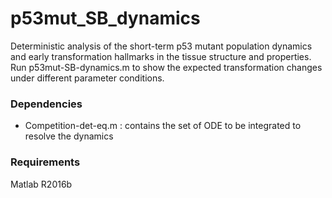 # p53mut_SB_dynamics
Deterministic analysis of the short-term p53 mutant population dynamics and early transformation hallmarks in the tissue structure and properties.
Run p53mut-SB-dynamics.m to show the expected transformation changes under different parameter conditions.

### Dependencies
- Competition-det-eq.m : contains the set of ODE to be integrated to resolve the dynamics

### Requirements
Matlab R2016b